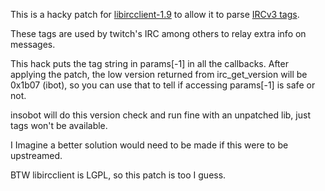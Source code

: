 This is a hacky patch for [libircclient-1.9](https://sourceforge.net/projects/libircclient/)
 to allow it to parse [IRCv3 tags](http://ircv3.net/specs/core/message-tags-3.2.html).
 
These tags are used by twitch's IRC among others to relay extra info on messages.

This hack puts the tag string in params[-1] in all the callbacks.
After applying the patch, the low version returned from irc_get_version will be
0x1b07 (ibot), so you can use that to tell if accessing params[-1] is safe or not.

insobot will do this version check and run fine with an unpatched lib, just
tags won't be available.

I Imagine a better solution would need to be made if this were to be upstreamed.

BTW libircclient is LGPL, so this patch is too I guess.
